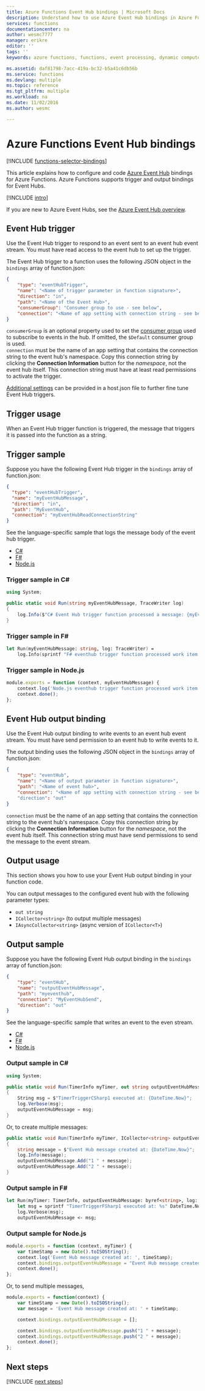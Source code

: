 ```yaml
---
title: Azure Functions Event Hub bindings | Microsoft Docs
description: Understand how to use Azure Event Hub bindings in Azure Functions.
services: functions
documentationcenter: na
author: wesmc7777
manager: erikre
editor: ''
tags: ''
keywords: azure functions, functions, event processing, dynamic compute, serverless architecture

ms.assetid: daf81798-7acc-419a-bc32-b5a41c6db56b
ms.service: functions
ms.devlang: multiple
ms.topic: reference
ms.tgt_pltfrm: multiple
ms.workload: na
ms.date: 11/02/2016
ms.author: wesmc

---
```

# Azure Functions Event Hub bindings
[!INCLUDE [functions-selector-bindings](../../includes/functions-selector-bindings.md)]

This article explains how to configure and code [Azure Event Hub](../event-hubs/event-hubs-what-is-event-hubs.md) bindings for Azure Functions.
Azure Functions supports trigger and output bindings for Event Hubs.

[!INCLUDE [intro](../../includes/functions-bindings-intro.md)]

If you are new to Azure Event Hubs, see the [Azure Event Hub overview](../event-hubs/event-hubs-what-is-event-hubs.md).

<a name="trigger"></a>

## Event Hub trigger
Use the Event Hub trigger to respond to an event sent to an event hub event stream. You must have read access to the event hub to set up the trigger.

The Event Hub trigger to a function uses the following JSON object in the `bindings` array of function.json:

```json
{
    "type": "eventHubTrigger",
    "name": "<Name of trigger parameter in function signature>",
    "direction": "in",
    "path": "<Name of the Event Hub>",
    "consumerGroup": "Consumer group to use - see below",
    "connection": "<Name of app setting with connection string - see below>"
}
```

`consumerGroup` is an optional property used to set the [consumer group](../event-hubs/event-hubs-features.md#event-consumers)
used to subscribe to events in the hub. If omitted, the `$Default` consumer group is used.  
`connection` must be the name of an app setting that contains the connection string to the event hub's namespace.
Copy this connection string by clicking the **Connection Information** button for the *namespace*, not the event hub
itself. This connection string must have at least read permissions to activate the trigger.

[Additional settings](https://github.com/Azure/azure-webjobs-sdk-script/wiki/host.json) can be provided in a host.json file to further fine tune Event Hub triggers.  

<a name="triggerusage"></a>

## Trigger usage
When an Event Hub trigger function is triggered, the message that triggers it is passed into the function as a string.

<a name="triggersample"></a>

## Trigger sample
Suppose you have the following Event Hub trigger in the `bindings` array of function.json:

```json
{
  "type": "eventHubTrigger",
  "name": "myEventHubMessage",
  "direction": "in",
  "path": "MyEventHub",
  "connection": "myEventHubReadConnectionString"
}
```

See the language-specific sample that logs the message body of the event hub trigger.

* [C#](#triggercsharp)
* [F#](#triggerfsharp)
* [Node.js](#triggernodejs)

<a name="triggercsharp"></a>

### Trigger sample in C# #

```cs
using System;

public static void Run(string myEventHubMessage, TraceWriter log)
{
    log.Info($"C# Event Hub trigger function processed a message: {myEventHubMessage}");
}
```

<a name="triggerfsharp"></a>

### Trigger sample in F# #

```fsharp
let Run(myEventHubMessage: string, log: TraceWriter) =
    log.Info(sprintf "F# eventhub trigger function processed work item: %s" myEventHubMessage)
```

<a name="triggernodejs"></a>

### Trigger sample in Node.js

```javascript
module.exports = function (context, myEventHubMessage) {
    context.log('Node.js eventhub trigger function processed work item', myEventHubMessage);    
    context.done();
};
```

<a name="output"></a>

## Event Hub output binding
Use the Event Hub output binding to write events to an event hub event stream. You must have send permission to an
event hub to write events to it.

The output binding uses the following JSON object in the `bindings` array of function.json:

```json
{
    "type": "eventHub",
    "name": "<Name of output parameter in function signature>",
    "path": "<Name of event hub>",
    "connection": "<Name of app setting with connection string - see below>"
    "direction": "out"
}
```

`connection` must be the name of an app setting that contains the connection string to the event hub's namespace.
Copy this connection string by clicking the **Connection Information** button for the *namespace*, not the event hub
itself. This connection string must have send permissions to send the message to the event stream.

## Output usage
This section shows you how to use your Event Hub output binding in your function code.

You can output messages to the configured event hub with the following parameter types:

* `out string`
* `ICollector<string>` (to output multiple messages)
* `IAsyncCollector<string>` (async version of `ICollector<T>`)

<a name="outputsample"></a>

## Output sample
Suppose you have the following Event Hub output binding in the `bindings` array of function.json:

```json
{
    "type": "eventHub",
    "name": "outputEventHubMessage",
    "path": "myeventhub",
    "connection": "MyEventHubSend",
    "direction": "out"
}
```

See the language-specific sample that writes an event to the even stream.

* [C#](#outcsharp)
* [F#](#outfsharp)
* [Node.js](#outnodejs)

<a name="outcsharp"></a>

### Output sample in C# #

```cs
using System;

public static void Run(TimerInfo myTimer, out string outputEventHubMessage, TraceWriter log)
{
    String msg = $"TimerTriggerCSharp1 executed at: {DateTime.Now}";
    log.Verbose(msg);   
    outputEventHubMessage = msg;
}
```

Or, to create multiple messages:

```cs
public static void Run(TimerInfo myTimer, ICollector<string> outputEventHubMessage, TraceWriter log)
{
    string message = $"Event Hub message created at: {DateTime.Now}";
    log.Info(message);
    outputEventHubMessage.Add("1 " + message);
    outputEventHubMessage.Add("2 " + message);
}
```

<a name="outfsharp"></a>

### Output sample in F# #

```fsharp
let Run(myTimer: TimerInfo, outputEventHubMessage: byref<string>, log: TraceWriter) =
    let msg = sprintf "TimerTriggerFSharp1 executed at: %s" DateTime.Now.ToString()
    log.Verbose(msg);
    outputEventHubMessage <- msg;
```

<a name="outnodejs"></a>

### Output sample for Node.js

```javascript
module.exports = function (context, myTimer) {
    var timeStamp = new Date().toISOString();
    context.log('Event Hub message created at: ', timeStamp);   
    context.bindings.outputEventHubMessage = "Event Hub message created at: " + timeStamp;
    context.done();
};
```

Or, to send multiple messages,

```javascript
module.exports = function(context) {
    var timeStamp = new Date().toISOString();
    var message = 'Event Hub message created at: ' + timeStamp;

    context.bindings.outputEventHubMessage = [];

    context.bindings.outputEventHubMessage.push("1 " + message);
    context.bindings.outputEventHubMessage.push("2 " + message);
    context.done();
};
```

## Next steps
[!INCLUDE [next steps](../../includes/functions-bindings-next-steps.md)]
